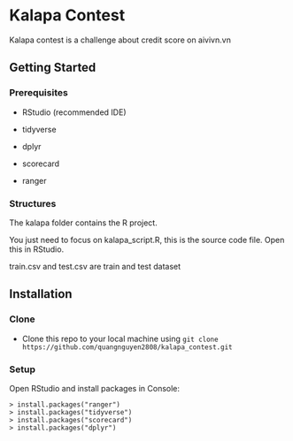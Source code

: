 # Kalapa Contest

Kalapa contest is a challenge about credit score on aivivn.vn

## Getting Started

### Prerequisites

* RStudio (recommended IDE)

* tidyverse

* dplyr

* scorecard

* ranger

### Structures

The kalapa folder contains the R project. 

You just need to focus on kalapa_script.R, this is the source code file. Open this in RStudio.

train.csv and test.csv are train and test dataset

## Installation

### Clone

* Clone this repo to your local machine using `git clone https://github.com/quangnguyen2808/kalapa_contest.git`

### Setup

Open RStudio and install packages in Console:

```
> install.packages("ranger")
> install.packages("tidyverse")
> install.packages("scorecard")
> install.packages("dplyr")
```

